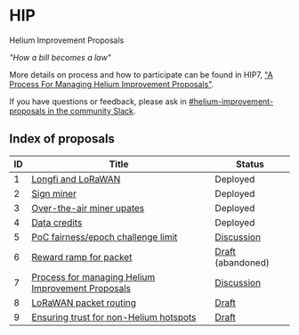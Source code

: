 # HIP

Helium Improvement Proposals

_"How a bill becomes a law"_

More details on process and how to participate can be found in HIP7, ["A Process For Managing Helium Improvement Proposals"](https://github.com/helium/HIP/blob/master/0007-managing-hip-process.md).

If you have questions or feedback, please ask in [#helium-improvement-proposals in the community Slack](https://chat.helium.com/).

## Index of proposals

| ID | Title | Status |
| -- | ----- | ------ |
| 1  | [Longfi and LoRaWAN](https://github.com/helium/HIP/blob/master/0001-longfi-and-lorawan.md) | Deployed |
| 2  | [Sign miner](https://github.com/helium/HIP/blob/master/0002-sign-miner.md) | Deployed |
| 3  | [Over-the-air miner upates](https://github.com/helium/HIP/blob/master/0003-miner-update.md) | Deployed |
| 4  | [Data credits](https://github.com/helium/HIP/blob/master/0004-data-credits.md) | Deployed |
| 5  | [PoC fairness/epoch challenge limit](https://github.com/helium/HIP/blob/724bc34a277ad98ca076b5e838184f47c840fabd/0005-poc-fairness.md) | [Discussion](https://github.com/helium/HIP/issues/24) |
| 6  | [Reward ramp for packet](https://github.com/helium/HIP/blob/60ba6cb841d3ef66020a8504070f7016d20ef5ab/0006-reward-ramp-for-packets.md) | [Draft](https://github.com/helium/HIP/pull/20) (abandoned) |
| 7  | [Process for managing Helium Improvement Proposals](https://github.com/helium/HIP/blob/a2e5561c9cacdd93c970f99029947895693d5aac/0007-managing-hip-process.md) | [Discussion](https://github.com/helium/HIP/issues/26) |
| 8  | [LoRaWAN packet routing](https://github.com/helium/HIP/blob/c2f3ce61466b003731bb967959ca8b6e7706fca5/0008-lorawan-routing.md) | [Draft](https://github.com/helium/HIP/pull/9) |
| 9  | [Ensuring trust for non-Helium hotspots](https://github.com/helium/HIP/blob/7b715a0614d4c529144e1d6c0083ee8b38c05b29/0009-non-helium-hotspots.md) | [Draft](https://github.com/helium/HIP/pull/15) |


